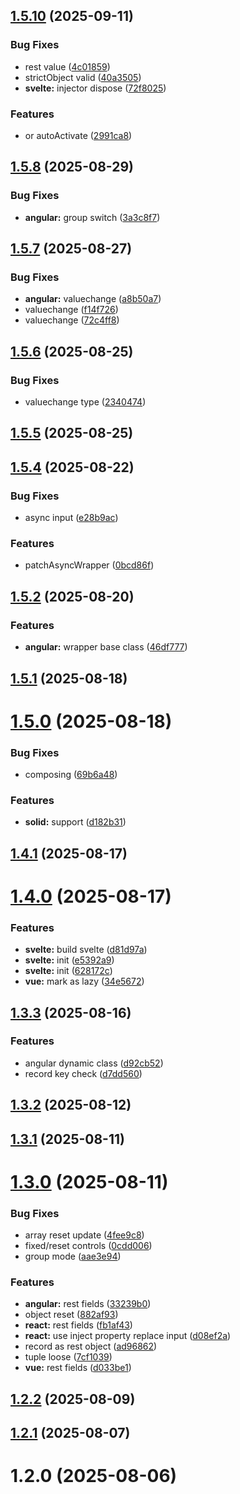 ## [1.5.10](https://github.com/piying-org/piying-view/compare/1.5.9...1.5.10) (2025-09-11)


### Bug Fixes

* rest value ([4c01859](https://github.com/piying-org/piying-view/commit/4c018599dd249ef2104a19d09dca288d7f504135))
* strictObject valid ([40a3505](https://github.com/piying-org/piying-view/commit/40a350539f63efd31a61c44e4c7aba68e6a7cd5a))
* **svelte:** injector dispose ([72f8025](https://github.com/piying-org/piying-view/commit/72f80256d4de2750064bde48cbf09091ae7bdc6f))


### Features

* or autoActivate ([2991ca8](https://github.com/piying-org/piying-view/commit/2991ca89c9c270f546e2060160fc355e36091b03))



## [1.5.8](https://github.com/piying-org/piying-view/compare/1.5.7...1.5.8) (2025-08-29)


### Bug Fixes

* **angular:** group switch ([3a3c8f7](https://github.com/piying-org/piying-view/commit/3a3c8f7cd6d41e565640ef844f940822632e92c8))



## [1.5.7](https://github.com/piying-org/piying-view/compare/1.5.6...1.5.7) (2025-08-27)


### Bug Fixes

* **angular:** valuechange ([a8b50a7](https://github.com/piying-org/piying-view/commit/a8b50a775678e59dc1807177399820dcf41dbc46))
* valuechange ([f14f726](https://github.com/piying-org/piying-view/commit/f14f726d141d940c49768ea3a66fcd8a17c0bb74))
* valuechange ([72c4ff8](https://github.com/piying-org/piying-view/commit/72c4ff80c406af61bb031f13d8e352b52e7ac79a))



## [1.5.6](https://github.com/piying-org/piying-view/compare/1.5.5...1.5.6) (2025-08-25)


### Bug Fixes

* valuechange type ([2340474](https://github.com/piying-org/piying-view/commit/2340474fef589f0983b1b26fb3c83f1abab7b629))



## [1.5.5](https://github.com/piying-org/piying-view/compare/1.5.4...1.5.5) (2025-08-25)



## [1.5.4](https://github.com/piying-org/piying-view/compare/1.5.2...1.5.4) (2025-08-22)


### Bug Fixes

* async input ([e28b9ac](https://github.com/piying-org/piying-view/commit/e28b9ac709b7b69fdd08bd41d94fd5cb40589f4d))


### Features

* patchAsyncWrapper ([0bcd86f](https://github.com/piying-org/piying-view/commit/0bcd86f92d1b8c32c73504de46a9232958774aa6))



## [1.5.2](https://github.com/piying-org/piying-view/compare/1.5.1...1.5.2) (2025-08-20)


### Features

* **angular:** wrapper base class ([46df777](https://github.com/piying-org/piying-view/commit/46df777444811fecdf3b056a04fab9e1e7c7cd6d))



## [1.5.1](https://github.com/piying-org/piying-view/compare/1.5.0...1.5.1) (2025-08-18)



# [1.5.0](https://github.com/piying-org/piying-view/compare/1.4.1...1.5.0) (2025-08-18)


### Bug Fixes

* composing ([69b6a48](https://github.com/piying-org/piying-view/commit/69b6a48ad57598b1a6920dcada915f890dd0190c))


### Features

* **solid:** support ([d182b31](https://github.com/piying-org/piying-view/commit/d182b3156d025589e9baf5ce0dbf96df1b1028ef))



## [1.4.1](https://github.com/piying-org/piying-view/compare/1.4.0...1.4.1) (2025-08-17)



# [1.4.0](https://github.com/piying-org/piying-view/compare/1.3.3...1.4.0) (2025-08-17)


### Features

* **svelte:** build svelte ([d81d97a](https://github.com/piying-org/piying-view/commit/d81d97a543d71b139c3e1d162a7835f7d0067a7d))
* **svelte:** init ([e5392a9](https://github.com/piying-org/piying-view/commit/e5392a94de95662a5a1f51a32707125b2f543b6c))
* **svelte:** init ([628172c](https://github.com/piying-org/piying-view/commit/628172cc51308f791be98bec2a63f86c469ddb62))
* **vue:** mark as lazy ([34e5672](https://github.com/piying-org/piying-view/commit/34e5672476569312cbbad5122c35f68c4a1826b8))



## [1.3.3](https://github.com/piying-org/piying-view/compare/1.3.2...1.3.3) (2025-08-16)


### Features

* angular dynamic class ([d92cb52](https://github.com/piying-org/piying-view/commit/d92cb52f45bead8bfd517c8e15bd94fe7c720011))
* record key check ([d7dd560](https://github.com/piying-org/piying-view/commit/d7dd5601540793360d37fb65a1d02c7f2f445347))



## [1.3.2](https://github.com/piying-org/piying-view/compare/1.3.1...1.3.2) (2025-08-12)



## [1.3.1](https://github.com/piying-org/piying-view/compare/1.3.0...1.3.1) (2025-08-11)



# [1.3.0](https://github.com/piying-org/piying-view/compare/1.2.2...1.3.0) (2025-08-11)


### Bug Fixes

* array reset update ([4fee9c8](https://github.com/piying-org/piying-view/commit/4fee9c85248d544a8bf48550988e629d003ab3a7))
* fixed/reset controls ([0cdd006](https://github.com/piying-org/piying-view/commit/0cdd006e35d61a70bdd2be04e15e4ac818f37943))
* group mode ([aae3e94](https://github.com/piying-org/piying-view/commit/aae3e94bf2a586842abf7f7165873ed6e813ad80))


### Features

* **angular:** rest fields ([33239b0](https://github.com/piying-org/piying-view/commit/33239b0ea3f4a145d2e3d7499a09d4daaffdd12d))
* object reset ([882af93](https://github.com/piying-org/piying-view/commit/882af93ab6d1fc6c73c22bc1d8b6cec67ff88899))
* **react:** rest fields ([fb1af43](https://github.com/piying-org/piying-view/commit/fb1af439bebaa0f5e5cb39f209819030d954b4d7))
* **react:** use inject property replace input ([d08ef2a](https://github.com/piying-org/piying-view/commit/d08ef2a0fb64665c458444e9bdd1f693b5524786))
* record as rest object ([ad96862](https://github.com/piying-org/piying-view/commit/ad96862e6c8969a3e7d10ebf3550a2d7f0087f52))
* tuple loose ([7cf1039](https://github.com/piying-org/piying-view/commit/7cf10390140a2a4acf0da4e0f99d00c5e6228f0e))
* **vue:** rest fields ([d033be1](https://github.com/piying-org/piying-view/commit/d033be122a6d8b5bbdd8cb2ec0d32917180e676a))



## [1.2.2](https://github.com/piying-org/piying-view/compare/1.2.1...1.2.2) (2025-08-09)



## [1.2.1](https://github.com/piying-org/piying-view/compare/1.2.0...1.2.1) (2025-08-07)



# 1.2.0 (2025-08-06)



